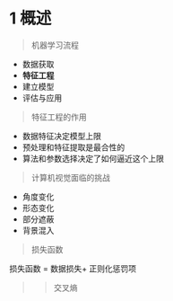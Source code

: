 # 1 概述
>机器学习流程
- 数据获取
- **特征工程**
- 建立模型
- 评估与应用


>特征工程的作用
- 数据特征决定模型上限
- 预处理和特征提取是最合性的
- 算法和参数选择决定了如何逼近这个上限

>计算机视觉面临的挑战
- 角度变化
- 形态变化
- 部分遮蔽
- 背景混入

>损失函数

损失函数 = 数据损失+ 正则化惩罚项

>> 交叉熵

